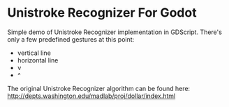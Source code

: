 # Unistroke Recognizer For Godot

Simple demo of Unistroke Recognizer implementation in GDScript. There's only a few predefined gestures at this point:
- vertical line
- horizontal line
- v
- ^

The original Unistroke Recognizer algorithm can be found here: http://depts.washington.edu/madlab/proj/dollar/index.html
